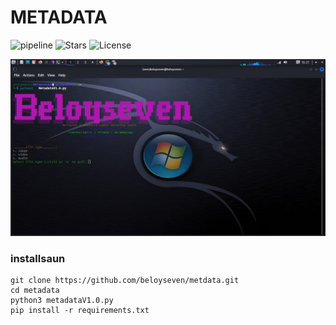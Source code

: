 # METADATA
 
   ![pipeline](https://img.shields.io/badge/pipeline-passed-brightgreen)
   ![Stars](https://img.shields.io/github/stars/beloyseven?style=social)
   ![License](https://img.shields.io/badge/license-MIT-blue)
   
   ![My Photo](./photo.png)
   
### installsaun

    git clone https://github.com/beloyseven/metdata.git 
    cd metadata
    python3 metadataV1.0.py
    pip install -r requirements.txt
     
